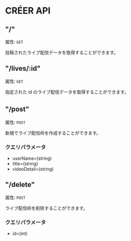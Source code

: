 # CRÉER API

## "/"
属性: <code>GET</code>  

投稿されたライブ配信データを取得することができます。  
  
## "/lives/:id"
属性: <code>GET</code>  

指定された id のライブ配信データを取得することができます。  
  

## "/post"　
属性: <code>POST</code>  

新規でライブ配信枠を作成することができます。

### クエリパラメータ
- userName=(string)
- title=(string)
- videoDetail=(string)


## "/delete"
属性: <code>POST</code>  

ライブ配信枠を削除することができます。  

### クエリパラメータ
- id=(int)
